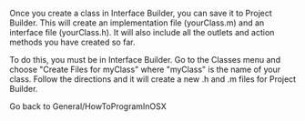 Once you create a class in Interface Builder, you can save it to Project Builder.  This will create an implementation file (yourClass.m) and an interface file (yourClass.h).  It will also include all the outlets and action methods you have created so far.

To do this, you must be in Interface Builder.  Go to the Classes menu and choose "Create Files for myClass" where "myClass" is the name of your class.  Follow the directions and it will create a new .h and .m files for Project Builder.

Go back to General/HowToProgramInOSX